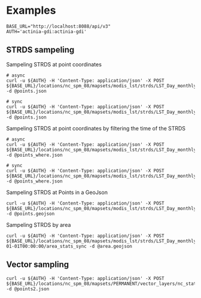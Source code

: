 # Examples
```
BASE_URL="http://localhost:8088/api/v3"
AUTH='actinia-gdi:actinia-gdi'
```

## STRDS sampeling

Sampeling STRDS at point coordinates
```
# async
curl -u ${AUTH} -H 'Content-Type: application/json' -X POST ${BASE_URL}/locations/nc_spm_08/mapsets/modis_lst/strds/LST_Day_monthly/sampling_async -d @points.json

# sync
curl -u ${AUTH} -H 'Content-Type: application/json' -X POST ${BASE_URL}/locations/nc_spm_08/mapsets/modis_lst/strds/LST_Day_monthly/sampling_sync -d @points.json
```

Sampeling STRDS at point coordinates by filtering the time of the STRDS
```
# async
curl -u ${AUTH} -H 'Content-Type: application/json' -X POST ${BASE_URL}/locations/nc_spm_08/mapsets/modis_lst/strds/LST_Day_monthly/sampling_async -d @points_where.json

# sync
curl -u ${AUTH} -H 'Content-Type: application/json' -X POST ${BASE_URL}/locations/nc_spm_08/mapsets/modis_lst/strds/LST_Day_monthly/sampling_sync -d @points_where.json
```

Sampeling STRDS at Points in a GeoJson
```
curl -u ${AUTH} -H 'Content-Type: application/json' -X POST ${BASE_URL}/locations/nc_spm_08/mapsets/modis_lst/strds/LST_Day_monthly/sampling_sync_geojson -d @points.geojson
```

Sampeling STRDS by area
```
curl -u ${AUTH} -H 'Content-Type: application/json' -X POST ${BASE_URL}/locations/nc_spm_08/mapsets/modis_lst/strds/LST_Day_monthly/timestamp/2016-01-01T00:00:00/area_stats_sync -d @area.geojson
```



## Vector sampling
```
curl -u ${AUTH} -H 'Content-Type: application/json' -X POST ${BASE_URL}/locations/nc_spm_08/mapsets/PERMANENT/vector_layers/nc_state/sampling_async -d @points2.json
```
